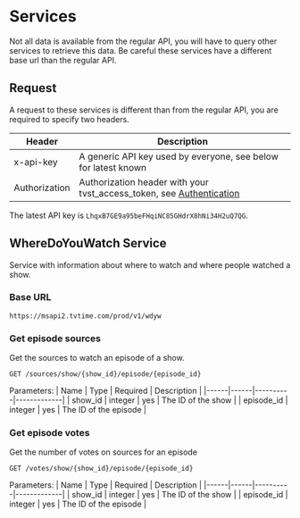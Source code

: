 # Services

Not all data is available from the regular API, you will have to query other services to retrieve this data. Be careful these services have a different base url than the regular API.

## Request

A request to these services is different than from the regular API, you are required to specify two headers.

| Header |  Description |
|--------|--------------|
| x-api-key | A generic API key used by everyone, see below for latest known |
| Authorization | Authorization header with your tvst_access_token, see [Authentication](auth.md) |

The latest API key is `LhqxB7GE9a95beFHqiNC85GHdrX8hNi34H2uQ7QG`.

## WhereDoYouWatch Service

Service with information about where to watch and where people watched a show.

### Base URL

```
https://msapi2.tvtime.com/prod/v1/wdyw
```

### Get episode sources

Get the sources to watch an episode of a show.

```
GET /sources/show/{show_id}/episode/{episode_id}
```

Parameters:
| Name | Type | Required | Description |
|------|------|----------|-------------|
| show_id | integer | yes | The ID of the show |
| episode_id | integer | yes | The ID of the episode |

### Get episode votes

Get the number of votes on sources for an episode

```
GET /votes/show/{show_id}/episode/{episode_id}
```

Parameters:
| Name | Type | Required | Description |
|------|------|----------|-------------|
| show_id | integer | yes | The ID of the show |
| episode_id | integer | yes | The ID of the episode |